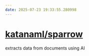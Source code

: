 ```yaml
---
date: 2025-07-23 19:33:55.280998
---
```


# [katanaml/sparrow](https://github.com/katanaml/sparrow)

extracts data from documents using AI